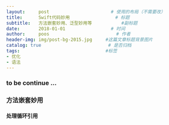 ```yaml
---
layout:     post                       # 使用的布局（不需要改）
title:      Swift代码妙用                 # 标题
subtitle:   方法嵌套妙用、泛型妙用等           #副标题
date:       2018-01-01                 # 时间
author:     poos                         # 作者
header-img: img/post-bg-2015.jpg     #这篇文章标题背景图片
catalog: true                         # 是否归档
tags:                                #标签
- 优化
- 语法
---
```



### to be continue ...

### 方法嵌套妙用

#### 处理循环引用

<!-- 
如下的代码发生了循环引用：


```
class A: NSObject {

    let block: (Bool) -> Void

    init(block: @escaping (Bool) -> Void) {
        self.block = block
    }

    deinit {
        print("\(self)A deinit")
    }

}
```

```
class B: NSObject {
    var a = false
    var aC = A.init { (_) in

    }

    func testBlcok() {

      //self 持有了 aC，aC 的 block 持有了 self.a
        aC = A.init(block: { (isT) in
            self.a = isT
        })
        aC.block(true)
        print(aC)
    }

    deinit {
        print("\(self)😆B deinit")
    }
}
```

当在 VC 中调用时候就会造成对象无法被 deinit

**不要在 playground测试内存泄露相关的代码**, [stackoverflow: Deinit method is never called - Swift playground](https://stackoverflow.com/questions/24363384/deinit-method-is-never-called-swift-playground)

```
class ViewController: UIViewController {

    override func viewDidLoad() {
        super.viewDidLoad()
        // Do any additional setup after loading the view, typically from a nib.

        var b = B()
        b.testBlcok()
        let c = B()
        c.testBlcok()
        b = c
    }     


}
```

如果添加 **[weak self]** 即可防止强引用，本文探讨的是另外一种方式：函数嵌套。修改 testBlcok 如下：

```
...
func testBlcok() {
    func blockAction(isT: Bool) {
        a = isT
        print("hahhah\(isT)")
    }

    aC = A.init(block: { (isT) in
        blockAction(isT: isT)
    })
    aC.block(true)
    print(aC)
}
...

```

**此时就可以脱离循环引用正常释放了**


##### 为什么会这样呢

因为作用域的问题

[Swift 学习笔记4 —— 文件结构，作用域和生命周期](https://n3xtchen.github.io/n3xtchen/swift/2016/02/14/swift-tut4)

上边代码中被嵌套的部分的作用域只在 { 开始和 } 结束之间，所以
```
func blockAction(isT: Bool) {
    a = isT
    print("hahhah\(isT)")
}
``` -->
